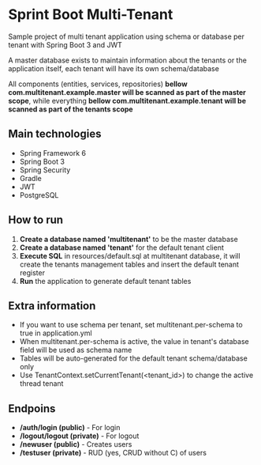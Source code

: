# Sprint Boot Multi-Tenant

Sample project of multi tenant application using schema or database per tenant with Spring Boot 3 and JWT

A master database exists to maintain information about the tenants or the application itself, each tenant will have its own schema/database

All components (entities, services, repositories) **bellow com.multitenant.example.master will be scanned as part of the master scope**, while everything **bellow com.multitenant.example.tenant will be scanned as part of the tenants scope** 

## Main technologies

* Spring Framework 6
* Spring Boot 3
* Spring Security
* Gradle
* JWT
* PostgreSQL

## How to run

1. **Create a database named 'multitenant'** to be the master database
2. **Create a database named 'tenant'** for the default tenant client
3. **Execute SQL** in resources/default.sql at multitenant database, it will create the tenants management tables and insert the default tenant register  
4. **Run** the application to generate default tenant tables

## Extra information

* If you want to use schema per tenant, set multitenant.per-schema to true in application.yml
* When multitenant.per-schema is active, the value in tenant's database field will be used as schema name
* Tables will be auto-generated for the default tenant schema/database only
* Use TenantContext.setCurrentTenant(<tenant_id>) to change the active thread tenant

## Endpoins

* **/auth/login (public)** - For login 
* **/logout/logout (private)** - For logout
* **/newuser (public)** - Creates users
* **/testuser (private)** - RUD (yes, CRUD without C) of users